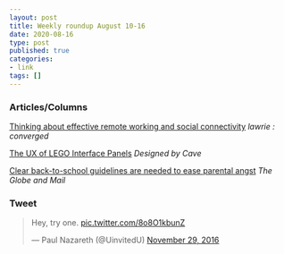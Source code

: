 ```yaml
---
layout: post
title: Weekly roundup August 10-16
date: 2020-08-16
type: post
published: true
categories:
- link
tags: []
---
```


### Articles/Columns

[Thinking about effective remote working and social connectivity](https://lawriephipps.co.uk/thinking-about-effective-remote-working-and-social-connectivity/ "Thinking about effective remote working and social connectivity. By Lawrie Phipps") *lawrie : converged*

[The UX of LEGO Interface Panels](https://www.designedbycave.co.uk/2020/LEGO-Interface-UX/ "The UX of LEGO Interface Panels") *Designed by Cave*

[Clear back-to-school guidelines are needed to ease parental angst](https://www.theglobeandmail.com/opinion/article-clear-back-to-school-guidelines-are-needed-to-ease-parental-angst/ "Clear back-to-school guidelines are needed to ease parental angst. By André Picard") *The Globe and Mail*

### Tweet

<blockquote class="twitter-tweet" data-dnt="true"><p lang="en" dir="ltr">Hey, try one. <a href="https://t.co/8o8O1kbunZ">pic.twitter.com/8o8O1kbunZ</a></p>&mdash; Paul Nazareth (@UinvitedU) <a href="https://twitter.com/UinvitedU/status/803418913979633665?ref_src=twsrc%5Etfw">November 29, 2016</a></blockquote> <script async src="https://platform.twitter.com/widgets.js" charset="utf-8"></script>
